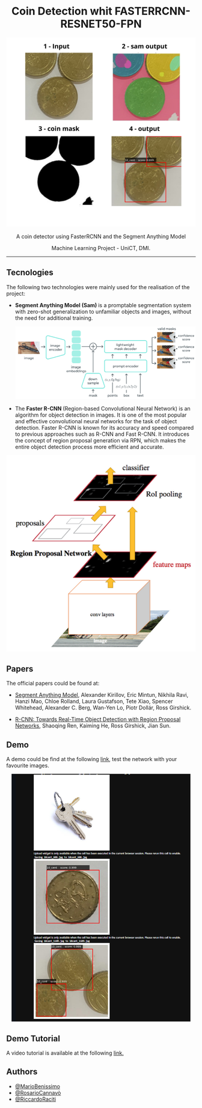 <h1 align="center">
  <br>
  Coin Detection whit FASTERRCNN-RESNET50-FPN
  <br>
</h1>

<p align="center">
  <img src="assets/steps.png" alt="" />
</p>

<p align="center">A coin detector using FasterRCNN and the Segment Anything Model </p>

<p align="center">Machine Learning Project - UniCT, DMI.</p>

******
## Tecnologies
<p>The following two technologies were mainly used for the realisation of the project:
  <ul>
    <li>
      <b> Segment Anything Model (Sam) </b> is a promptable segmentation system with zero-shot generalization to unfamiliar objects and images, without the need for additional training.
      <p align="center">
      <img src="assets/sam.png" alt="" />
      </p>
    </li>
    <li>
      The <b> Faster R-CNN </b>(Region-based Convolutional Neural Network) is an algorithm for object detection in images. It is one of the most popular and effective convolutional neural networks for the task of object detection.
      Faster R-CNN is known for its accuracy and speed compared to previous approaches such as R-CNN and Fast R-CNN. It introduces the concept of region proposal generation via RPN, which makes the entire object detection process more efficient and accurate.
    </li>
  </ul>
  <p align="center">
  <img src="assets/fast.png" alt="" />
  </p>
</p>

## Papers
<p>The official papers could be found at:
  <ul>
    <li>
      <p> <a href="https://arxiv.org/abs/2304.02643"> Segment Anything Model</a>, Alexander Kirillov, Eric Mintun, Nikhila Ravi, Hanzi Mao, Chloe Rolland, Laura Gustafson, Tete Xiao, Spencer Whitehead, Alexander C. Berg, Wan-Yen Lo, Piotr Dollár, Ross Girshick.</p>
    </li>
    <li>
       <p> <a href="https://arxiv.org/abs/1506.01497"> R-CNN: Towards Real-Time Object Detection with Region Proposal Networks</a>, Shaoqing Ren, Kaiming He, Ross Girshick, Jian Sun. </p>
    </li>
  </ul>
</p>

## Demo

<p>A demo could be find at the following <a href="https://github.com/Raciti/Coin-Detection_Whit_FASTERRCNN-RESNET50-FPN/blob/main/Demo/Demo.ipynb"> link</a>, test the network with your favourite images.</p>

<p align="center">
  <img src="assets/demo.png" alt="" />
  </p>

## Demo Tutorial

<p>A video tutorial is available at the following <a href="https://drive.google.com/file/d/1uCT_jL5UZSutm-E3IVjafy7u-qrCgOg2/view">link. </a></p>

## Authors

- [@MarioBenissimo](https://github.com/mariobenissimo)
- [@RosarioCannavò](https://github.com/rosariocannavo)
- [@RiccardoRaciti](https://github.com/Raciti)
